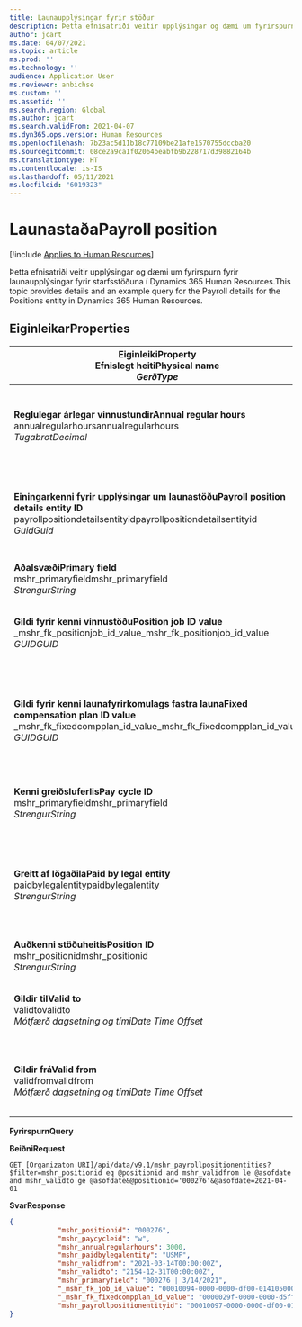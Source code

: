 ```yaml
---
title: Launaupplýsingar fyrir stöður
description: Þetta efnisatriði veitir upplýsingar og dæmi um fyrirspurn fyrir launaupplýsingar fyrir starfsstöðuna í Dynamics 365 Human Resources.
author: jcart
ms.date: 04/07/2021
ms.topic: article
ms.prod: ''
ms.technology: ''
audience: Application User
ms.reviewer: anbichse
ms.custom: ''
ms.assetid: ''
ms.search.region: Global
ms.author: jcart
ms.search.validFrom: 2021-04-07
ms.dyn365.ops.version: Human Resources
ms.openlocfilehash: 7b23ac5d11b18c77109be21afe1570755dccba20
ms.sourcegitcommit: 08ce2a9ca1f02064beabfb9b228717d39882164b
ms.translationtype: HT
ms.contentlocale: is-IS
ms.lasthandoff: 05/11/2021
ms.locfileid: "6019323"
---
```

# <a name="payroll-position"></a><span data-ttu-id="3bda9-103">Launastaða</span><span class="sxs-lookup"><span data-stu-id="3bda9-103">Payroll position</span></span>

[!include [Applies to Human Resources](../includes/applies-to-hr.md)]

<span data-ttu-id="3bda9-104">Þetta efnisatriði veitir upplýsingar og dæmi um fyrirspurn fyrir launaupplýsingar fyrir starfsstöðuna í Dynamics 365 Human Resources.</span><span class="sxs-lookup"><span data-stu-id="3bda9-104">This topic provides details and an example query for the Payroll details for the Positions entity in Dynamics 365 Human Resources.</span></span>

## <a name="properties"></a><span data-ttu-id="3bda9-105">Eiginleikar</span><span class="sxs-lookup"><span data-stu-id="3bda9-105">Properties</span></span>

| <span data-ttu-id="3bda9-106">Eiginleiki</span><span class="sxs-lookup"><span data-stu-id="3bda9-106">Property</span></span><br><span data-ttu-id="3bda9-107">**Efnislegt heiti**</span><span class="sxs-lookup"><span data-stu-id="3bda9-107">**Physical name**</span></span><br><span data-ttu-id="3bda9-108">**_Gerð_**</span><span class="sxs-lookup"><span data-stu-id="3bda9-108">**_Type_**</span></span> | <span data-ttu-id="3bda9-109">Nota</span><span class="sxs-lookup"><span data-stu-id="3bda9-109">Use</span></span> | <span data-ttu-id="3bda9-110">lýsing</span><span class="sxs-lookup"><span data-stu-id="3bda9-110">Description</span></span> |
| --- | --- | --- |
| <span data-ttu-id="3bda9-111">**Reglulegar árlegar vinnustundir**</span><span class="sxs-lookup"><span data-stu-id="3bda9-111">**Annual regular hours**</span></span><br><span data-ttu-id="3bda9-112">annualregularhours</span><span class="sxs-lookup"><span data-stu-id="3bda9-112">annualregularhours</span></span><br><span data-ttu-id="3bda9-113">*Tugabrot*</span><span class="sxs-lookup"><span data-stu-id="3bda9-113">*Decimal*</span></span> | <span data-ttu-id="3bda9-114">Lesa eingöngu</span><span class="sxs-lookup"><span data-stu-id="3bda9-114">Read-only</span></span><br><span data-ttu-id="3bda9-115">Krafa</span><span class="sxs-lookup"><span data-stu-id="3bda9-115">Required</span></span> | <span data-ttu-id="3bda9-116">Reglulegar árlegar vinnustundir skilgreindar fyrir stöðuna.</span><span class="sxs-lookup"><span data-stu-id="3bda9-116">Annual regular hours defined on the position.</span></span>  |
| <span data-ttu-id="3bda9-117">**Einingarkenni fyrir upplýsingar um launastöðu**</span><span class="sxs-lookup"><span data-stu-id="3bda9-117">**Payroll position details entity ID**</span></span><br><span data-ttu-id="3bda9-118">payrollpositiondetailsentityid</span><span class="sxs-lookup"><span data-stu-id="3bda9-118">payrollpositiondetailsentityid</span></span><br><span data-ttu-id="3bda9-119">*Guid*</span><span class="sxs-lookup"><span data-stu-id="3bda9-119">*Guid*</span></span> | <span data-ttu-id="3bda9-120">Krafa</span><span class="sxs-lookup"><span data-stu-id="3bda9-120">Required</span></span><br><span data-ttu-id="3bda9-121">Búið til af kerfi.</span><span class="sxs-lookup"><span data-stu-id="3bda9-121">System generated.</span></span> | <span data-ttu-id="3bda9-122">GUID-gildi myndað af kerfinu til að auðkenna stöðu á einkvæman hátt.</span><span class="sxs-lookup"><span data-stu-id="3bda9-122">A system-generated GUID value to uniquely identify the position.</span></span>  |
| <span data-ttu-id="3bda9-123">**Aðalsvæði**</span><span class="sxs-lookup"><span data-stu-id="3bda9-123">**Primary field**</span></span><br><span data-ttu-id="3bda9-124">mshr_primaryfield</span><span class="sxs-lookup"><span data-stu-id="3bda9-124">mshr_primaryfield</span></span><br><span data-ttu-id="3bda9-125">*Strengur*</span><span class="sxs-lookup"><span data-stu-id="3bda9-125">*String*</span></span> | <span data-ttu-id="3bda9-126">Krafa</span><span class="sxs-lookup"><span data-stu-id="3bda9-126">Required</span></span><br><span data-ttu-id="3bda9-127">Búið til af kerfi</span><span class="sxs-lookup"><span data-stu-id="3bda9-127">System generated</span></span> |  |
| <span data-ttu-id="3bda9-128">**Gildi fyrir kenni vinnustöðu**</span><span class="sxs-lookup"><span data-stu-id="3bda9-128">**Position job ID value**</span></span><br><span data-ttu-id="3bda9-129">_mshr_fk_positionjob_id_value</span><span class="sxs-lookup"><span data-stu-id="3bda9-129">_mshr_fk_positionjob_id_value</span></span><br><span data-ttu-id="3bda9-130">*GUID*</span><span class="sxs-lookup"><span data-stu-id="3bda9-130">*GUID*</span></span> | <span data-ttu-id="3bda9-131">Lesa eingöngu</span><span class="sxs-lookup"><span data-stu-id="3bda9-131">Read-only</span></span><br><span data-ttu-id="3bda9-132">Krafa</span><span class="sxs-lookup"><span data-stu-id="3bda9-132">Required</span></span><br><span data-ttu-id="3bda9-133">Framandlykill:mshr_PayrollPositionJobEntity of the mshr_payrollpositionjobentity</span><span class="sxs-lookup"><span data-stu-id="3bda9-133">Foreign key:mshr_PayrollPositionJobEntity of the mshr_payrollpositionjobentity</span></span> |<span data-ttu-id="3bda9-134">Kenni starfsins sem tengist stöðunni.</span><span class="sxs-lookup"><span data-stu-id="3bda9-134">The ID of the job associated with the position.</span></span>|
| <span data-ttu-id="3bda9-135">**Gildi fyrir kenni launafyrirkomulags fastra launa**</span><span class="sxs-lookup"><span data-stu-id="3bda9-135">**Fixed compensation plan ID value**</span></span><br><span data-ttu-id="3bda9-136">_mshr_fk_fixedcompplan_id_value</span><span class="sxs-lookup"><span data-stu-id="3bda9-136">_mshr_fk_fixedcompplan_id_value</span></span><br><span data-ttu-id="3bda9-137">*GUID*</span><span class="sxs-lookup"><span data-stu-id="3bda9-137">*GUID*</span></span> | <span data-ttu-id="3bda9-138">Lesa eingöngu</span><span class="sxs-lookup"><span data-stu-id="3bda9-138">Read-only</span></span><br><span data-ttu-id="3bda9-139">Krafa</span><span class="sxs-lookup"><span data-stu-id="3bda9-139">Required</span></span><br><span data-ttu-id="3bda9-140">Framandlykill: mshr_FixedCompPlan_id of mshr_payrollfixedcompensationplanentity</span><span class="sxs-lookup"><span data-stu-id="3bda9-140">Foreign key: mshr_FixedCompPlan_id of mshr_payrollfixedcompensationplanentity</span></span>  | <span data-ttu-id="3bda9-141">Kenni launafyrirkomulags fastra launa sem tengist stöðunni.</span><span class="sxs-lookup"><span data-stu-id="3bda9-141">The ID of the fixed compensation plan associated with the position.</span></span> |
| <span data-ttu-id="3bda9-142">**Kenni greiðsluferlis**</span><span class="sxs-lookup"><span data-stu-id="3bda9-142">**Pay cycle ID**</span></span><br><span data-ttu-id="3bda9-143">mshr_primaryfield</span><span class="sxs-lookup"><span data-stu-id="3bda9-143">mshr_primaryfield</span></span><br><span data-ttu-id="3bda9-144">*Strengur*</span><span class="sxs-lookup"><span data-stu-id="3bda9-144">*String*</span></span> | <span data-ttu-id="3bda9-145">Lesa eingöngu</span><span class="sxs-lookup"><span data-stu-id="3bda9-145">Read-only</span></span><br><span data-ttu-id="3bda9-146">Krafa</span><span class="sxs-lookup"><span data-stu-id="3bda9-146">Required</span></span> | <span data-ttu-id="3bda9-147">Greiðsluferli skilgreint fyrir stöðuna.</span><span class="sxs-lookup"><span data-stu-id="3bda9-147">The pay cycle defined on the position.</span></span> |
| <span data-ttu-id="3bda9-148">**Greitt af lögaðila**</span><span class="sxs-lookup"><span data-stu-id="3bda9-148">**Paid by legal entity**</span></span><br><span data-ttu-id="3bda9-149">paidbylegalentity</span><span class="sxs-lookup"><span data-stu-id="3bda9-149">paidbylegalentity</span></span><br><span data-ttu-id="3bda9-150">*Strengur*</span><span class="sxs-lookup"><span data-stu-id="3bda9-150">*String*</span></span> | <span data-ttu-id="3bda9-151">Lesa eingöngu</span><span class="sxs-lookup"><span data-stu-id="3bda9-151">Read-only</span></span><br><span data-ttu-id="3bda9-152">Krafa</span><span class="sxs-lookup"><span data-stu-id="3bda9-152">Required</span></span> | <span data-ttu-id="3bda9-153">Lögaðilinn sem er skilgreindur fyrir stöðuna sem ber ábyrgð á launagreiðslum.</span><span class="sxs-lookup"><span data-stu-id="3bda9-153">The legal entity defined on the positoin responsible for issuing payment.</span></span> |
| <span data-ttu-id="3bda9-154">**Auðkenni stöðuheitis**</span><span class="sxs-lookup"><span data-stu-id="3bda9-154">**Position ID**</span></span><br><span data-ttu-id="3bda9-155">mshr_positionid</span><span class="sxs-lookup"><span data-stu-id="3bda9-155">mshr_positionid</span></span><br><span data-ttu-id="3bda9-156">*Strengur*</span><span class="sxs-lookup"><span data-stu-id="3bda9-156">*String*</span></span> | <span data-ttu-id="3bda9-157">Lesa eingöngu</span><span class="sxs-lookup"><span data-stu-id="3bda9-157">Read-only</span></span><br><span data-ttu-id="3bda9-158">Krafa</span><span class="sxs-lookup"><span data-stu-id="3bda9-158">Required</span></span> | <span data-ttu-id="3bda9-159">Auðkenni stöðunnar.</span><span class="sxs-lookup"><span data-stu-id="3bda9-159">The ID of the position.</span></span> |
| <span data-ttu-id="3bda9-160">**Gildir til**</span><span class="sxs-lookup"><span data-stu-id="3bda9-160">**Valid to**</span></span><br><span data-ttu-id="3bda9-161">validto</span><span class="sxs-lookup"><span data-stu-id="3bda9-161">validto</span></span><br><span data-ttu-id="3bda9-162">*Mótfærð dagsetning og tími*</span><span class="sxs-lookup"><span data-stu-id="3bda9-162">*Date Time Offset*</span></span> | <span data-ttu-id="3bda9-163">Lesa eingöngu</span><span class="sxs-lookup"><span data-stu-id="3bda9-163">Read-only</span></span><br><span data-ttu-id="3bda9-164">Krafa</span><span class="sxs-lookup"><span data-stu-id="3bda9-164">Required</span></span> |<span data-ttu-id="3bda9-165">Dagsetningin sem upplýsingar um stöðuna gilda frá.</span><span class="sxs-lookup"><span data-stu-id="3bda9-165">The date the position details are valid from.</span></span>  |
| <span data-ttu-id="3bda9-166">**Gildir frá**</span><span class="sxs-lookup"><span data-stu-id="3bda9-166">**Valid from**</span></span><br><span data-ttu-id="3bda9-167">validfrom</span><span class="sxs-lookup"><span data-stu-id="3bda9-167">validfrom</span></span><br><span data-ttu-id="3bda9-168">*Mótfærð dagsetning og tími*</span><span class="sxs-lookup"><span data-stu-id="3bda9-168">*Date Time Offset*</span></span> | <span data-ttu-id="3bda9-169">Lesa eingöngu</span><span class="sxs-lookup"><span data-stu-id="3bda9-169">Read-only</span></span><br><span data-ttu-id="3bda9-170">Krafa</span><span class="sxs-lookup"><span data-stu-id="3bda9-170">Required</span></span> |<span data-ttu-id="3bda9-171">Dagsetningin sem upplýsingar um stöðuna gilda til.</span><span class="sxs-lookup"><span data-stu-id="3bda9-171">The date the position details are valid to.</span></span>  |

<span data-ttu-id="3bda9-172">**Fyrirspurn**</span><span class="sxs-lookup"><span data-stu-id="3bda9-172">**Query**</span></span>

<span data-ttu-id="3bda9-173">**Beiðni**</span><span class="sxs-lookup"><span data-stu-id="3bda9-173">**Request**</span></span>

```http
GET [Organizaton URI]/api/data/v9.1/mshr_payrollpositionentities?$filter=mshr_positionid eq @positionid and mshr_validfrom le @asofdate and mshr_validto ge @asofdate&@positionid='000276'&@asofdate=2021-04-01
```

<span data-ttu-id="3bda9-174">**Svar**</span><span class="sxs-lookup"><span data-stu-id="3bda9-174">**Response**</span></span>

```json
{
            "mshr_positionid": "000276",
            "mshr_paycycleid": "w",
            "mshr_annualregularhours": 3000,
            "mshr_paidbylegalentity": "USMF",
            "mshr_validfrom": "2021-03-14T00:00:00Z",
            "mshr_validto": "2154-12-31T00:00:00Z",
            "mshr_primaryfield": "000276 | 3/14/2021",
            "_mshr_fk_job_id_value": "00010094-0000-0000-df00-014105000000",
            "_mshr_fk_fixedcompplan_id_value": "0000029f-0000-0000-d5ff-004105000000",
            "mshr_payrollpositionentityid": "00010097-0000-0000-df00-014105000000"
}
```
